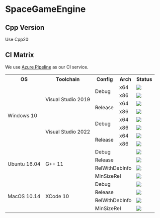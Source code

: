 ﻿# SpaceGameEngine

## Cpp Version
Use Cpp20

## CI Matrix

We use [Azure Pipeline](https://azure.microsoft.com/en-us/services/devops/pipelines/) as our CI service.

<table>
  <tr>
    <th>OS</th>
    <th>Toolchain</th>
    <th>Config</th>
    <th>Arch</th>
    <th>Status</th>
  </tr>
  <tr>
    <td rowspan="8">Windows 10</td>
    <td rowspan="4">Visual Studio 2019</td>
    <td rowspan="2">Debug</td>
    <td>x64</td>
    <td><img src="https://dev.azure.com/xsun2001/SpaceGameEngine/_apis/build/status/SpaceGameEngine.Windows?branchName=master&jobName=VS2019_x64_Debug"></td>
  </tr>
  <tr>
    <td>x86</td>
    <td><img src="https://dev.azure.com/xsun2001/SpaceGameEngine/_apis/build/status/SpaceGameEngine.Windows?branchName=master&jobName=VS2019_x86_Debug"></td>
  </tr>
  <tr>
    <td rowspan="2">Release</td>
    <td>x64</td>
    <td><img src="https://dev.azure.com/xsun2001/SpaceGameEngine/_apis/build/status/SpaceGameEngine.Windows?branchName=master&jobName=VS2019_x64_Release"></td>
  </tr>
  <tr>
    <td>x86</td>
    <td><img src="https://dev.azure.com/xsun2001/SpaceGameEngine/_apis/build/status/SpaceGameEngine.Windows?branchName=master&jobName=VS2019_x86_Release"></td>
  </tr>
  <tr>
    <td rowspan="4">Visual Studio 2022</td>
    <td rowspan="2">Debug</td>
    <td>x64</td>
    <td><img src="https://dev.azure.com/xsun2001/SpaceGameEngine/_apis/build/status/SpaceGameEngine.Windows?branchName=master&jobName=VS2022_x64_Debug"></td>
  </tr>
  <tr>
    <td>x86</td>
    <td><img src="https://dev.azure.com/xsun2001/SpaceGameEngine/_apis/build/status/SpaceGameEngine.Windows?branchName=master&jobName=VS2022_x86_Debug"></td>
  </tr>
  <tr>
    <td rowspan="2">Release</td>
    <td>x64</td>
    <td><img src="https://dev.azure.com/xsun2001/SpaceGameEngine/_apis/build/status/SpaceGameEngine.Windows?branchName=master&jobName=VS2022_x64_Release"></td>
  </tr>
  <tr>
    <td>x86</td>
    <td><img src="https://dev.azure.com/xsun2001/SpaceGameEngine/_apis/build/status/SpaceGameEngine.Windows?branchName=master&jobName=VS2022_x86_Release"></td>
  </tr>
  <tr>
    <td rowspan="4">Ubuntu 16.04</td>
    <td rowspan="4">G++ 11</td>
    <td colspan="2">Debug</td>
    <td><img src="https://dev.azure.com/xsun2001/SpaceGameEngine/_apis/build/status/SpaceGameEngine.Ubuntu?branchName=master&jobName=Ubuntu_Debug"></td>
  </tr>
  <tr>
    <td colspan="2">Release</td>
    <td><img src="https://dev.azure.com/xsun2001/SpaceGameEngine/_apis/build/status/SpaceGameEngine.Ubuntu?branchName=master&jobName=Ubuntu_Release"></td>
  </tr>
  <tr>
    <td colspan="2">RelWithDebInfo</td>
    <td><img src="https://dev.azure.com/xsun2001/SpaceGameEngine/_apis/build/status/SpaceGameEngine.Ubuntu?branchName=master&jobName=Ubuntu_RelWithDebInfo"></td>
  </tr>
  <tr>
    <td colspan="2">MinSizeRel</td>
    <td><img src="https://dev.azure.com/xsun2001/SpaceGameEngine/_apis/build/status/SpaceGameEngine.Ubuntu?branchName=master&jobName=Ubuntu_MinSizeRel"></td>
  </tr>
  <tr>
    <td rowspan="4">MacOS 10.14</td>
    <td rowspan="4">XCode 10</td>
    <td colspan="2">Debug</td>
    <td><img src="https://dev.azure.com/xsun2001/SpaceGameEngine/_apis/build/status/SpaceGameEngine.MacOS?branchName=master&jobName=MacOS_Debug"></td>
  </tr>
  <tr>
    <td colspan="2">Release</td>
    <td><img src="https://dev.azure.com/xsun2001/SpaceGameEngine/_apis/build/status/SpaceGameEngine.MacOS?branchName=master&jobName=MacOS_Release"></td>
  </tr>
  <tr>
    <td colspan="2">RelWithDebInfo</td>
    <td><img src="https://dev.azure.com/xsun2001/SpaceGameEngine/_apis/build/status/SpaceGameEngine.MacOS?branchName=master&jobName=MacOS_RelWithDebInfo"></td>
  </tr>
  <tr>
    <td colspan="2">MinSizeRel</td>
    <td><img src="https://dev.azure.com/xsun2001/SpaceGameEngine/_apis/build/status/SpaceGameEngine.MacOS?branchName=master&jobName=MacOS_MinSizeRel"></td>
  </tr>
</table>
